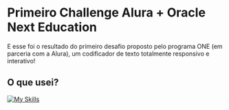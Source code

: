 # Primeiro Challenge Alura + Oracle Next Education

E esse foi o resultado do primeiro desafio proposto pelo programa ONE (em parceria com a Alura), um codificador de texto totalmente responsivo e interativo!

## O que usei?
[![My Skills](https://skillicons.dev/icons?i=js,html,css,vscode)](https://skillicons.dev)
